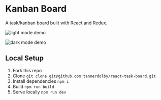 # Kanban Board
A task/kanban board built with React and Redux.

![light mode demo](https://github.com/user-attachments/assets/654468a9-2fc4-4086-af17-4b4366fbf514)

![dark mode demo](https://github.com/user-attachments/assets/0aaaf796-5157-4c8c-92fa-5eb15a45621c)

## Local Setup
1. Fork this repo
2. Clone `git clone git@github.com:tannerdolby/react-task-board.git`
3. Install dependencies `npm i`
4. Build `npm run build`
5. Serve locally `npm run dev`
